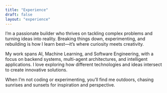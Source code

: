 ```yaml
---
title: "Experience"
draft: false
layout: "experience"
---
```


I’m a passionate builder who thrives on tackling complex problems and turning ideas into reality. Breaking things down, experimenting, and rebuilding is how I learn best—it’s where curiosity meets creativity.


My work spans AI, Machine Learning, and Software Engineering, with a focus on backend systems, multi-agent architectures, and intelligent applications. I love exploring how different technologies and ideas intersect to create innovative solutions.

When I’m not coding or experimenting, you’ll find me outdoors, chasing sunrises and sunsets for inspiration and perspective.
